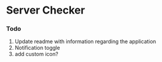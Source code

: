 # Server Checker

### Todo

1. Update readme with information regarding the application
2. Notification toggle
3. add custom icon?

